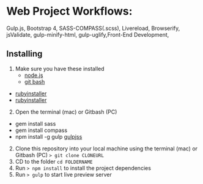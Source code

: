 # Web Project Workflows: 
Gulp.js, Bootstrap 4, SASS-COMPASS(.scss), Livereload, Browserify, jsValidate, gulp-minify-html, gulp-uglify,Front-End Development, 


## Installing
1. Make sure you have these installed
	- [node.js](http://nodejs.org/)
	- [git bash](http://git-scm.com/)
  - [rubyinstaller](https://rubyinstaller.org/)
  - [rubyinstaller](https://rubyinstaller.org/)
2. Open the terminal (mac) or Gitbash (PC)
  - gem install sass
  - gem install compass
  - npm install -g gulp [gulpjss](https://gulpjs.com/)
2. Clone this repository into your local machine using the terminal (mac) or Gitbash (PC) `> git clone CLONEURL`
3. CD to the folder `cd FOLDERNAME`
4. Run `> npm install` to install the project dependencies
5. Run `> gulp` to start live preview server
